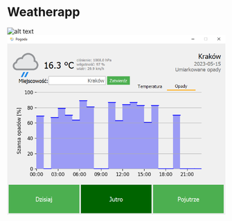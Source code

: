 # Weatherapp

![alt text](https://github.com/przemek-dul/Weatherapp/blob/master/app1e1.png?raw=true)
![alt text](https://github.com/przemek-dul/Weatherapp/blob/master/app2.png?raw=true)
